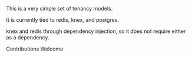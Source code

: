 This is a very simple set of tenancy models.

It is currently tied to redis, knex, and postgres.

knex and redis through dependency injection, so it does not require either as a dependency.

Contributions Welcome